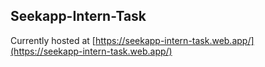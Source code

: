 ## Seekapp-Intern-Task

Currently hosted at [https://seekapp-intern-task.web.app/](https://seekapp-intern-task.web.app/)
